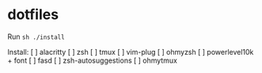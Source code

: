 # dotfiles
Run
```sh ./install```

Install:
[ ] alacritty
[ ] zsh
[ ] tmux
[ ] vim-plug
[ ] ohmyzsh
[ ] powerlevel10k + font
[ ] fasd
[ ] zsh-autosuggestions
[ ] ohmytmux
